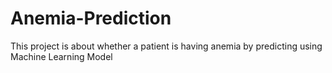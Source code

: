# Anemia-Prediction
This project is about whether a patient is having anemia by predicting using Machine Learning Model

